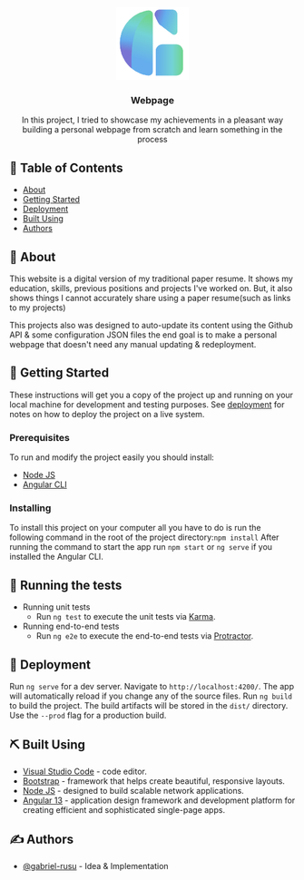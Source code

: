 <p align="center">
   <img width="128" height="128" src="public/logo.png">
</p>

<h3 align="center">Webpage</h3>

<p align="center"> 
      In this project, I tried to showcase my achievements in a pleasant way building a personal webpage from scratch and learn something in the process 
    <br> 
</p>

## 📝 Table of Contents
- [About](#about)
- [Getting Started](#getting_started)
- [Deployment](#deployment)
- [Built Using](#built_using)
- [Authors](#authors)

## 🧐 About <a name = "about"></a>
This website is a digital version of my traditional paper resume. It shows my education, skills,  previous positions and projects I've worked on. But, it also shows things I cannot accurately share using a paper resume(such as links to my projects)

This projects also was designed to auto-update its content using the Github API & some configuration JSON files the end goal is to make a personal webpage that doesn't need any manual updating & redeployment.

## 🏁 Getting Started <a name = "getting_started"></a>
These instructions will get you a copy of the project up and running on your local machine for development and testing purposes. See [deployment](#deployment) for notes on how to deploy the project on a live system.

### Prerequisites
To run and modify the project easily you should install:
  - [Node JS](https://nodejs.org/en/)
  - [Angular CLI](https://cli.angular.io/)

### Installing

To install this project on your computer all you have to do is run the following command in the root of the project directory:```npm install```
After running the command to start the app run ```npm start``` or ```ng serve``` if you installed the Angular CLI.

## 🔧 Running the tests <a name = "tests"></a>

- Running unit tests
    - Run `ng test` to execute the unit tests via [Karma](https://karma-runner.github.io).
- Running end-to-end tests
    - Run `ng e2e` to execute the end-to-end tests via [Protractor](http://www.protractortest.org/).

## 🚀 Deployment <a name = "deployment"></a>
Run `ng serve` for a dev server. Navigate to `http://localhost:4200/`. The app will automatically reload if you change any of the source files.
Run `ng build` to build the project. The build artifacts will be stored in the `dist/` directory. Use the `--prod` flag for a production build.
## ⛏️ Built Using <a name = "built_using"></a>
- [Visual Studio Code](https://code.visualstudio.com/) - code editor.
- [Bootstrap](https://semantic-ui.com/) - framework that helps create beautiful, responsive layouts.
- [Node JS](https://nodejs.org/en/) - designed to build scalable network applications.
- [Angular 13](https://angular.io/) - application design framework and development platform for creating efficient and sophisticated single-page apps.

## ✍️ Authors <a name = "authors"></a>
- [@gabriel-rusu](https://github.com/gabriel-rusu) - Idea & Implementation

